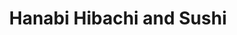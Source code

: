 ---
layout: place
title: "Hanabi Hibachi and Sushi"
permalink: /texas/fort-worth/hanabi-hibachi-and-sushi.html
stateAbbr: TX
stateName: Texas
cityName: Fort Worth
seo:
  name: "Hanabi Hibachi and Sushi"
  type: Restaurant
  links: http://www.hanabi-hibachi-sushi.com/
description: "Looking for sushi in Fort Worth, Texas? Check out Hanabi Hibachi and Sushi for a delightful Japanese dining experience. Enjoy a variety of sushi and other di..."
place_id: ChIJN-I0uo3YTYYRwOQjhjc62Cw
photos:
  - name: >-
      places/ChIJN-I0uo3YTYYRwOQjhjc62Cw/photos/AeeoHcI21po_XpR4EqCGZh_7PZ1Nr59Y-TInrvhKR0xFcsEXFssghLPSWNH24TNBsmDKuDn9WKeIJ6qAtkxQl26y58gCfe5ZtVbHWFA9b5yhOfzDkKeMh-hFmLDFKWnt09XmAHqCodH_ob6w5yNb9rar9JRpOHQd0ctIYmYZ62p5aG2XeYizhy4ERzv-gox0ABcE2akirRm02WCcTbQJt2hACeSh-WjC4gHKxodu4ypqAoAT83-bzo-In1v0dduilSkKBm--yLvvRzmEYpULWjfa2W5NVXqcHdSlXAchRIESU9ftAfiF7cwyd5txTR_x_zOpBb56-ALoAKxnIWKCcFTCMZ12escPzxSQGvcHyblKIL_wljjTB0qtNZvsvkJiua1G7LoQkGBWqFQrMeCgLc--WS6xBqgi_I22IhETr3TPoVUHGyk
    widthPx: 3000
    heightPx: 4000
    authorAttributions:
      - displayName: eduardo garcia
        uri: https://maps.google.com/maps/contrib/111046282063794821323
        photoUri: >-
          https://lh3.googleusercontent.com/a-/ALV-UjWIVFPp7LbourHYg4yJMIM6bmML2mzP-uw5KxAEcAEY6iakFhsqjw=s100-p-k-no-mo
    flagContentUri: >-
      https://www.google.com/local/imagery/report/?cb_client=maps_api_places.places_api&image_key=!1e10!2sCIHM0ogKEICAgIDxyrX7vQE&hl=en-US
    googleMapsUri: >-
      https://www.google.com/maps/place//data=!3m4!1e2!3m2!1sCIHM0ogKEICAgIDxyrX7vQE!2e10!4m2!3m1!1s0x864dd88dba34e237:0x2cd83a378623e4c0
  - name: >-
      places/ChIJN-I0uo3YTYYRwOQjhjc62Cw/photos/AeeoHcL8d8jXJbAeLlmq_oKrkCpMSvSwasJ5QUjkEh3CXqwRG2tQxgCtiDocff3_TqOm-GDBLIKnmGInpzS5tJAOc6W8dq9aXsny8EYpxNOEp2sfpE2qrAGdV1oW-HDd-isUwpmdtPwjQFeBmXMkYHx2GcVScbPQlr6rKmnhJX3r4DMQp0pJa66Js4G46hfzMmJ6xr-w6xq_qkPkpl6fscmCXu2UiXrD-KJlLKrzQmqyCNu7RJHgrh-lcnZutkVNXsyl92P6FdKzvg6RbzGOCi1y98QoMsMnOfza6ifmPbk-dux1_e1s6l_aCs2x-FydkdphLhAGXOEEIeP2YS8dc17vZIssyvWC6I_uiXVYVFrhuADHsYotf6WG3axfye8LLo-HAZpMEPVkzbtSMO6BwTF8gYQmDA5e7orFNtIp2FtbBpwvGq93
    widthPx: 3600
    heightPx: 4800
    authorAttributions:
      - displayName: NICK BROWN
        uri: https://maps.google.com/maps/contrib/105837027919449614828
        photoUri: >-
          https://lh3.googleusercontent.com/a-/ALV-UjXJ8p96rlw7cC-Bant7s_ZKsZHyai1dq-OHletM6efWT3ikDck=s100-p-k-no-mo
    flagContentUri: >-
      https://www.google.com/local/imagery/report/?cb_client=maps_api_places.places_api&image_key=!1e10!2sCIHM0ogKEICAgICdxOLn_AE&hl=en-US
    googleMapsUri: >-
      https://www.google.com/maps/place//data=!3m4!1e2!3m2!1sCIHM0ogKEICAgICdxOLn_AE!2e10!4m2!3m1!1s0x864dd88dba34e237:0x2cd83a378623e4c0
  - name: >-
      places/ChIJN-I0uo3YTYYRwOQjhjc62Cw/photos/AeeoHcI-1VPil2pQVsDp8QLM1ddzR_Q9E3_fo2LymA8OKR7C7MoVczxhpt3_edykZre8a36XXw6bJr1gXyTv7rbebDe3sxbXQ2v29jYUjfJBJU6TokNBhOGJuSnPlDCDWvXlJeOzUabkbgW1tfrJfS8neqAT2E7X9xbCSgDKu4U_15IEuQDpyHG6xTIklq2p2ELl9LL9TtIEqnLhaHgm8-IFbA5PAMbBZ80tv8jhyO6R_idIa8QkdyuLXghZKpup-Ksym3HhvNaZ3C2D2VDIJRdTjVTT9zr41ZK23ApfjCyZUu0rRuzATcnl4tDzG7e0qwKtTlohlkrkTlZ2Q2OIU1wb6Inp_QOHuNwlFTkpX50CDetfkaLmZjOtzAWXylmL6e-XcLwPrzYt0WAbr9Hc3bHbaoWdCdOt1R6vE6ZGWkvb_mAgaw
    widthPx: 4032
    heightPx: 2268
    authorAttributions:
      - displayName: Bret Berglund
        uri: https://maps.google.com/maps/contrib/101323267532520084072
        photoUri: >-
          https://lh3.googleusercontent.com/a-/ALV-UjWs2GUmztc6HU7Gmaud3-0pct6M0cN1n_3yOLGNayZMtHX3qn5F=s100-p-k-no-mo
    flagContentUri: >-
      https://www.google.com/local/imagery/report/?cb_client=maps_api_places.places_api&image_key=!1e10!2sCIHM0ogKEICAgMDIj6G6eQ&hl=en-US
    googleMapsUri: >-
      https://www.google.com/maps/place//data=!3m4!1e2!3m2!1sCIHM0ogKEICAgMDIj6G6eQ!2e10!4m2!3m1!1s0x864dd88dba34e237:0x2cd83a378623e4c0
  - name: >-
      places/ChIJN-I0uo3YTYYRwOQjhjc62Cw/photos/AeeoHcKweUI75ngzbUkjRK9x6pWm_JELE3BUD7FJ3qR1sqXzm9NiSyAuFKyUptSrrLlb_Sbt1Y_d5sQTD_CgtxCEFwPyWtFRO4fREhHOlINdFJ2JtezEJETYK4LmTxz9qq-37XUMseZSMfYvl2QmKoaG1_ZZjx5kTYAptNit8dthw5OOOqoVxnKAIncOMDKREktanbe8937GI0Z8SApb2eWNp-1NtFdhCpy8Wqr2u9aQyxF0X_rGNyXphJXC4YvJEmTm9p0R746wJ52ka4QJ9z6C0dqJL1UZ5jdPFNnaC3qRqprudSkk9TUx-vtvGiyKSmP2XfkpAlNg_6CqQ4l_3bjFqMnbXgGAskmtJYlh4-3meRM_PKo-IgfyfWJg5xTrDCIrvbhoJ6OPuF-MPgnIAZcB3NcjxYrIB8xM5FOwDmAKig6JpzU
    widthPx: 1066
    heightPx: 853
    authorAttributions:
      - displayName: Ward World
        uri: https://maps.google.com/maps/contrib/114456178950738984211
        photoUri: >-
          https://lh3.googleusercontent.com/a-/ALV-UjWrukMnAnEna5fW14G4gzSzH8uEnt_8c041ErKOS9UulW-Ypg8=s100-p-k-no-mo
    flagContentUri: >-
      https://www.google.com/local/imagery/report/?cb_client=maps_api_places.places_api&image_key=!1e10!2sCIHM0ogKEICAgMDQw-GyggE&hl=en-US
    googleMapsUri: >-
      https://www.google.com/maps/place//data=!3m4!1e2!3m2!1sCIHM0ogKEICAgMDQw-GyggE!2e10!4m2!3m1!1s0x864dd88dba34e237:0x2cd83a378623e4c0
  - name: >-
      places/ChIJN-I0uo3YTYYRwOQjhjc62Cw/photos/AeeoHcJGFC5Y5bJyDLBTssJg8WwfE5A6uVZimVmuArH2pHmFt_I2oBiW9nDg1K0kgWAT9LcGeliBSjdKzFVFu85pmkE142upO6YpRX0dgRZObkkfqBZHw_ofpz2s4tHIjAkK125gz9HKB6tPGIPgWXv91s_AJ1f9sgw49jFqr0iQIoOO-Vk3sssBDlQSHLyBcGEz1SQvex2xHrW8fWFxY58bzqRkLzMbBARKrX4aJfsqKvP9oKJfWlFpx9Wym4w-K1JEhCu-woGWEkr86v_7cHB3pIHNjmfIOIr3n6_XlVCqskm--z4ZeXx1-5u_1j03O5zf94k-awkbApyhJsSsPZO0StX6WTv_cNLQqSbqn860rVf33nswzLhjtCjmVzBv9nKDtUMtWz3f0Cb6sI91J_90qfFylP0eBYIU6wKpLR2ACBr0su0
    widthPx: 3000
    heightPx: 4000
    authorAttributions:
      - displayName: Tyson Haslam
        uri: https://maps.google.com/maps/contrib/101128678798048730170
        photoUri: >-
          https://lh3.googleusercontent.com/a-/ALV-UjU3wZLoOIYsHEuTSu5rc-HHPI5Uc4QW53i2G5PGIRm0D2yU1kjjvg=s100-p-k-no-mo
    flagContentUri: >-
      https://www.google.com/local/imagery/report/?cb_client=maps_api_places.places_api&image_key=!1e10!2sCIHM0ogKEICAgIC9-vPWuQE&hl=en-US
    googleMapsUri: >-
      https://www.google.com/maps/place//data=!3m4!1e2!3m2!1sCIHM0ogKEICAgIC9-vPWuQE!2e10!4m2!3m1!1s0x864dd88dba34e237:0x2cd83a378623e4c0
  - name: >-
      places/ChIJN-I0uo3YTYYRwOQjhjc62Cw/photos/AeeoHcKjjJLLODMIMpWpad1-O21CCbKiw8FhSu6w_ZvrXvQm-FZKwUJJ3ruJTFuiE44r3BGwDKW2fcbfIb6TRWZ_G4Iq9P7RlODy0UBVKg9hVkUKo3IdSJIEWqDz0T6qoKaWczYFjFjWZt8UTuzWX1oKXunYuZYO8beN_RZSXHwTAVDXzSSUrM44fqg-jBZK8Ou7d6nPA7HqlfSR24GH7Ed5_ovI6ug8W3iizM8EjO_sN4016mkLRGqxtvsxtAHQNxJmy11G0quqh2ABu3hgUZW-rCJWqp0Ms21cwOF5ptZWBN5xznqxzh5Dvq-t8opPiu-VoMHt4_TBIw4AVVfUJONwsbYMwrutugQPQQf6Qnn2RDlcSH537vnw1UvgaMaisK1_lwKYVnrTjdgHTdEK8bUKlfpmlTkw_MCb_9dMXSFOHow
    widthPx: 3072
    heightPx: 4080
    authorAttributions:
      - displayName: Todd “Red Dirt Rambler” Line
        uri: https://maps.google.com/maps/contrib/111240442107052839893
        photoUri: >-
          https://lh3.googleusercontent.com/a-/ALV-UjV25VyOubhCLnr7zy5nHG8K1wHUsoAnt4yn9_3GndjmAKWQuBSZWA=s100-p-k-no-mo
    flagContentUri: >-
      https://www.google.com/local/imagery/report/?cb_client=maps_api_places.places_api&image_key=!1e10!2sCIHM0ogKEICAgICfxMHzbw&hl=en-US
    googleMapsUri: >-
      https://www.google.com/maps/place//data=!3m4!1e2!3m2!1sCIHM0ogKEICAgICfxMHzbw!2e10!4m2!3m1!1s0x864dd88dba34e237:0x2cd83a378623e4c0
  - name: >-
      places/ChIJN-I0uo3YTYYRwOQjhjc62Cw/photos/AeeoHcKaDhmqFGabWnfQBLUi8icQsi06W7jURi2cShUUGqCa-QPiNZYBKCW68mCb83Gs_QdhIaYnAafNNcT-DDf0pvJQxf4Hlji1xikGicoFDDL17096utNzUSteeHhL8ptwkONYmRoFap-Onu0weczCrPjnpbd5oTqdJyCN2e9ugBu_j1uURVSSggyexCAqPrYVVLrRnHzqpVh17ROrNjrYnV29vV40FK33MddZ9U7kNtSzejQBT4-O4jmTu2b1yNMFHNWALtiOWg09HkJhtpRBjJSzwQZoZb0LMRyk_ZihLlSNTfrSZxsvy_D-Ho8w0-Bxb9rL8R4p3JhHg7g2Jqjf_OYH8tt5RCVWtdkXMhqhjkjAsXaWmvmchBZnJxQ2l45456rjFe31W1YMcvBsnlUbAq-kzb5tQWEzpCaWE-pM11iRccuo
    widthPx: 1600
    heightPx: 1200
    authorAttributions:
      - displayName: eduardo garcia
        uri: https://maps.google.com/maps/contrib/111046282063794821323
        photoUri: >-
          https://lh3.googleusercontent.com/a-/ALV-UjWIVFPp7LbourHYg4yJMIM6bmML2mzP-uw5KxAEcAEY6iakFhsqjw=s100-p-k-no-mo
    flagContentUri: >-
      https://www.google.com/local/imagery/report/?cb_client=maps_api_places.places_api&image_key=!1e10!2sCIHM0ogKEICAgIDxyu3NtQE&hl=en-US
    googleMapsUri: >-
      https://www.google.com/maps/place//data=!3m4!1e2!3m2!1sCIHM0ogKEICAgIDxyu3NtQE!2e10!4m2!3m1!1s0x864dd88dba34e237:0x2cd83a378623e4c0
  - name: >-
      places/ChIJN-I0uo3YTYYRwOQjhjc62Cw/photos/AeeoHcJ4_LYno4lTr2eKbtUj73L3cVsrF805iEYbZj5G2orEPyHCLHo1sYgjaYhkGirRhXHZA5yWAUHFHp_nhWv01B_gwVobW3KV2JIyVK69h2iW66IL8YGL_JYL5cTHGYOLWd7pL8MWEZGb0tamvT3KHAf1joG1I_Dd6Kag-L1KQFuNJd0jlKREpWtskf2hdX0pdaovq1TNS292i7PejuzHbvW-9CuuKSkLeFleptEPCg_B0FySi5p2oVerdxZi-nVaugP9KNitpN7RaKujF390x-q_sdO8QB2vY4LvPb9Upn-AsqhI7BeLg8A2ou0Fzx3mS131EtuUU2NLLh_IXvnnxFdLyUvy-Xez6-bt9wQ7ta8dUaj7uRLbrbVwRh4eFPJP8YASOR5JcY62VTm2grb3znwvBVDK00yLM-ebAaMKy3mBGDo
    widthPx: 4032
    heightPx: 2268
    authorAttributions:
      - displayName: Bret Berglund
        uri: https://maps.google.com/maps/contrib/101323267532520084072
        photoUri: >-
          https://lh3.googleusercontent.com/a-/ALV-UjWs2GUmztc6HU7Gmaud3-0pct6M0cN1n_3yOLGNayZMtHX3qn5F=s100-p-k-no-mo
    flagContentUri: >-
      https://www.google.com/local/imagery/report/?cb_client=maps_api_places.places_api&image_key=!1e10!2sCIHM0ogKEICAgICL-LylngE&hl=en-US
    googleMapsUri: >-
      https://www.google.com/maps/place//data=!3m4!1e2!3m2!1sCIHM0ogKEICAgICL-LylngE!2e10!4m2!3m1!1s0x864dd88dba34e237:0x2cd83a378623e4c0
  - name: >-
      places/ChIJN-I0uo3YTYYRwOQjhjc62Cw/photos/AeeoHcIFnsy02UW5lRaQDvupJSAOnE8hKd4ZdhVXq9J6vaIUKeFb1pq-o02zir6_KtoJGbxhYKJ8GAErQHiRVCoYbx1h_EFtYuY7S0qPalYGwbJobBxA_NopJ90AwXzxVi0fID5TVmu0MJVqGAlLDbBirlS_LHUek1oXUpfrVrx0JQIVeDNq_5V-G_oj1QVb0Ax8UeAEk5TJkVA9xtY_frFtIfWK9HHuj0PdIXsm_MOMViS8gon3BfCxKR2_5unXUiAaxjy9Z3JB9C3tYCcr0AWFRNC4yH8_jd4pP0j0LWDN4DtJOaoeIarxA6dYnJ_8p2hyF98eZcno0icExkbmZlkaWUWFRF2C7uSAf2gdCnny9O72oBNUZ-wecvZMBNW3C_ScgIESAF6vB3s47eLWXUzY94lrXv9qBx-22bnA1ifI4ffPIw
    widthPx: 3024
    heightPx: 4032
    authorAttributions:
      - displayName: Katlynn Nguyen
        uri: https://maps.google.com/maps/contrib/104285842503858965647
        photoUri: >-
          https://lh3.googleusercontent.com/a-/ALV-UjWsV3Tb5McN_BGwCXNkXX7m77E-lCZUQnFrwF-S6a4U-bYKE7Cs=s100-p-k-no-mo
    flagContentUri: >-
      https://www.google.com/local/imagery/report/?cb_client=maps_api_places.places_api&image_key=!1e10!2sCIHM0ogKEICAgIDnqNuOFA&hl=en-US
    googleMapsUri: >-
      https://www.google.com/maps/place//data=!3m4!1e2!3m2!1sCIHM0ogKEICAgIDnqNuOFA!2e10!4m2!3m1!1s0x864dd88dba34e237:0x2cd83a378623e4c0
  - name: >-
      places/ChIJN-I0uo3YTYYRwOQjhjc62Cw/photos/AeeoHcLFAAb2HcYzNqgQvMiifXcvQAgiIY4rWxTPih40nZFk4kh1qwrYxL-HVkLKTUe2e27D2kAhbCIrreSoulV9c-GaUWz-dVdm4CjFpOTp-8KGytz3_Dt2iW4y97HjMr8WdLsJkL4OGxGZuhU16V2OI8ZA269Fslz8tMll0RXldSPZpj0rmRjlJNdckOINRh1_F8z3mZenbSH6RKwKTY21qRmaviSwAHi3GepM_GYau_M5pzQgVkb7lhCa8-8bUMJroLFunho2Ye3gQDQZiQ4x86KKqfQlqa5rk-UbDgHGRf8OvOY0x0IRbvZuz5byy_eUYRUEKO9aHUaPNKDUwNMy06ufsGuBi-jtvbJbKF6u2Qug0lY5bHecoSnP4W3W6TZRkww_3m9bd6xjLxd1lhrdfnBx3vltAfezeveRwYofQDmeBw
    widthPx: 3024
    heightPx: 4032
    authorAttributions:
      - displayName: Katlynn Nguyen
        uri: https://maps.google.com/maps/contrib/104285842503858965647
        photoUri: >-
          https://lh3.googleusercontent.com/a-/ALV-UjWsV3Tb5McN_BGwCXNkXX7m77E-lCZUQnFrwF-S6a4U-bYKE7Cs=s100-p-k-no-mo
    flagContentUri: >-
      https://www.google.com/local/imagery/report/?cb_client=maps_api_places.places_api&image_key=!1e10!2sCIHM0ogKEICAgIDnqNuONA&hl=en-US
    googleMapsUri: >-
      https://www.google.com/maps/place//data=!3m4!1e2!3m2!1sCIHM0ogKEICAgIDnqNuONA!2e10!4m2!3m1!1s0x864dd88dba34e237:0x2cd83a378623e4c0
address: '9100 N Fwy #120, Fort Worth, TX 76177, USA'
street: '9100 N Fwy #120'
city: Fort Worth
state: TX
zip: '76177'
country: USA
neighborhood: null
latitude: '32.903639'
longitude: '-97.315648'
accessibility_options:
  wheelchairAccessibleParking: true
  wheelchairAccessibleEntrance: true
  wheelchairAccessibleSeating: true
business_status: OPERATIONAL
name: Hanabi Hibachi and Sushi
google_maps_links:
  directionsUri: >-
    https://www.google.com/maps/dir//''/data=!4m7!4m6!1m1!4e2!1m2!1m1!1s0x864dd88dba34e237:0x2cd83a378623e4c0!3e0
  placeUri: https://maps.google.com/?cid=3231396742786442432
  writeAReviewUri: >-
    https://www.google.com/maps/place//data=!4m3!3m2!1s0x864dd88dba34e237:0x2cd83a378623e4c0!12e1
  reviewsUri: >-
    https://www.google.com/maps/place//data=!4m4!3m3!1s0x864dd88dba34e237:0x2cd83a378623e4c0!9m1!1b1
  photosUri: >-
    https://www.google.com/maps/place//data=!4m3!3m2!1s0x864dd88dba34e237:0x2cd83a378623e4c0!10e5
primary_type: Sushi Restaurant
opening_hours:
  regular: null
  current: null
secondary_opening_hours:
  regular:
    weekdayDescriptions: null
    type: null
  current:
    weekdayDescriptions: null
    type: null
phone: (817) 750-3333
price_level: PRICE_LEVEL_MODERATE
price_range: $20 &ndash; $30
rating: '4.3'
rating_count: 1325
website: http://www.hanabi-hibachi-sushi.com/
reviews: null
parking_options: null
payment_options: null
allow_dogs: null
curbside_pickup: null
delivery: null
dine_in: null
good_for_children: null
good_for_groups: null
good_for_sports: null
live_music: null
menu_for_children: null
outdoor_seating: null
reservable: null
restroom: null
serves_beer: null
serves_breakfast: null
serves_brunch: null
serves_cocktails: null
serves_coffee: null
serves_dinner: null
serves_dessert: null
serves_lunch: null
serves_vegetarian_food: null
serves_wine: null
takeout: null
summary: null

---